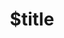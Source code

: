 ---
title: $title
second_title: Aspose.Imaging para la referencia de la API de .NET
description: $description
type: docs
weight: $weight
url: /es/net/$ref/
---